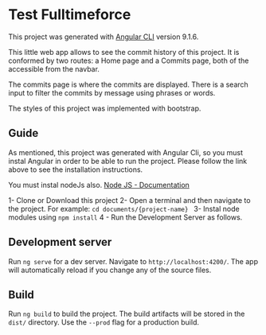 # Test Fulltimeforce

This project was generated with [Angular CLI](https://github.com/angular/angular-cli) version 9.1.6.

This little web app allows to see the commit history of this project.
It is conformed by two routes: a Home page and a Commits page, both of the accessible from the navbar.

The commits page is where the commits are displayed. There is a search input to filter the commits by message using phrases or words.

The styles of this project was implemented with bootstrap.

## Guide
As mentioned, this project was generated with Angular Cli, so you must instal Angular in order to be able to run the project. Please follow the link above to see the installation instructions.

You must instal nodeJs also. [Node JS - Documentation](https://nodejs.org/en/) 


1- Clone or Download this project
2- Open a terminal and then navigate to the project. For example: ```cd documents/{project-name} ```
3- Instal node modules using ``` npm install ```
4 - Run the Development Server as follows.
## Development server

Run `ng serve` for a dev server. Navigate to `http://localhost:4200/`. The app will automatically reload if you change any of the source files.


## Build

Run `ng build` to build the project. The build artifacts will be stored in the `dist/` directory. Use the `--prod` flag for a production build.


